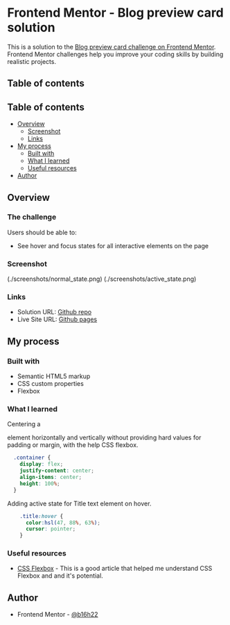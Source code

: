 # Frontend Mentor - Blog preview card solution

This is a solution to the [Blog preview card challenge on Frontend Mentor](https://www.frontendmentor.io/challenges/blog-preview-card-ckPaj01IcS). Frontend Mentor challenges help you improve your coding skills by building realistic projects. 

## Table of contents

## Table of contents

- [Overview](#overview)
  - [Screenshot](#screenshot)
  - [Links](#links)
- [My process](#my-process)
  - [Built with](#built-with)
  - [What I learned](#what-i-learned)
  - [Useful resources](#useful-resources)
- [Author](#author)

## Overview

### The challenge

Users should be able to:

- See hover and focus states for all interactive elements on the page

### Screenshot

(./screenshots/normal_state.png)
(./screenshots/active_state.png)

### Links

- Solution URL: [Github repo](https://github.com/b16h22/blog_preview_card_solution)
- Live Site URL: [Github pages](https://b16h22.github.io/blog_preview_card_solution/)

## My process

### Built with

- Semantic HTML5 markup
- CSS custom properties
- Flexbox

### What I learned

Centering a <div> element horizontally and vertically without providing hard values for padding or margin, with the help CSS flexbox.

```css
  .container {
    display: flex;
    justify-content: center;
    align-items: center;
    height: 100%;
  }
```
Adding active state for Title text element on hover.

```css
    .title:hover {
      color:hsl(47, 88%, 63%);
      cursor: pointer;
    }
```

### Useful resources

- [CSS Flexbox](https://www.w3schools.com/css/css3_flexbox_container.asp) - This is a good article that helped me understand CSS Flexbox and and it's potential.

## Author

- Frontend Mentor - [@b16h22](https://www.frontendmentor.io/profile/b16h22)